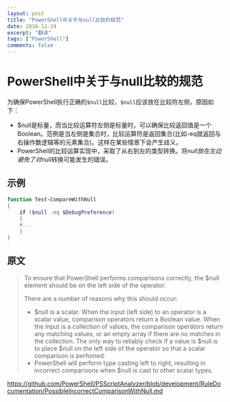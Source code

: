 ```yaml
---
layout: post
title: "PowerShell中关于与null比较的规范"
date: 2018-12-24
excerpt: "翻译"
tags: ["PowerShell"]
comments: false
---
```


# PowerShell中关于与null比较的规范

为确保PowerShell执行正确的`$null`比较，`$null`应该放在比较符左侧，原因如下：

- $null是标量，而当比较运算符左侧是标量时，可以确保比较返回值是一个Boolean。范例是当左侧是集合时，比较运算符是返回集合(比如-eq就返回与右操作数逻辑等的元素集合)。这样在某些情景下会产生歧义。
- PowerShell的比较运算实现中，采取了从右到左的类型转换。将$null放在左边避免了对​$null转换可能发生的错误。

## 示例

```PowerShell
function Test-CompareWithNull
{
	if ($null -eq $DebugPreference)
	{
    #...
	}
}
```

## 原文

>To ensure that PowerShell performs comparisons correctly, the $null element should be on the left side of the operator.
>
>There are a number of reasons why this should occur:
>
>- \$null is a scalar. When the input (left side) to an operator is a scalar value, comparison operators return a Boolean value. When the input is a collection of values, the comparison operators return any matching values, or an empty array if there are no matches in the collection. The only way to reliably check if a value is $null is to place $null on the left side of the operator so that a scalar comparison is perfomed.
>- PowerShell will perform type casting left to right, resulting in incorrect comparisons when $null is cast to other scalar types.

<https://github.com/PowerShell/PSScriptAnalyzer/blob/development/RuleDocumentation/PossibleIncorrectComparisonWithNull.md>
